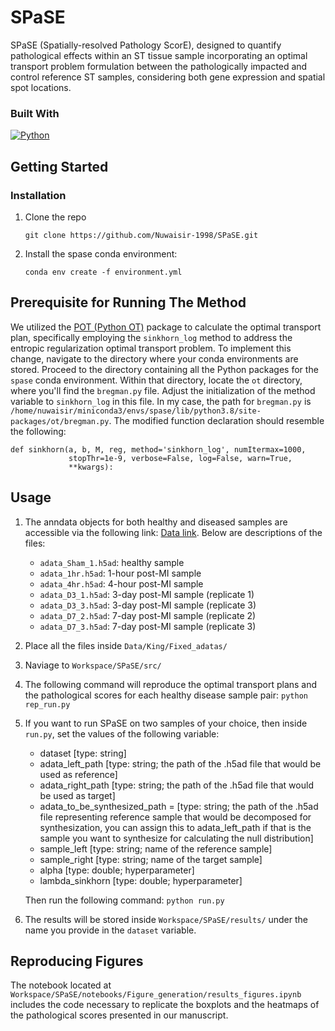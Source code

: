 # SPaSE
SPaSE (Spatially-resolved Pathology ScorE), designed to quantify pathological effects within an ST tissue sample incorporating an optimal transport problem formulation between the pathologically impacted and control reference ST samples, considering both gene expression and spatial spot locations.



### Built With

[![Python][python-img]][python-url]





<!-- GETTING STARTED -->
## Getting Started

### Installation


1. Clone the repo
   ```
   git clone https://github.com/Nuwaisir-1998/SPaSE.git
   ```
2. Install the spase conda environment:
   ```
   conda env create -f environment.yml
   ```



<!-- USAGE EXAMPLES -->
## Prerequisite for Running The Method
We utilized the [POT (Python OT)](https://pythonot.github.io/) package to calculate the optimal transport plan, specifically employing the ```sinkhorn_log``` method to address the entropic regularization optimal transport problem. To implement this change, navigate to the directory where your conda environments are stored. Proceed to the directory containing all the Python packages for the ```spase``` conda environment. Within that directory, locate the ```ot``` directory, where you'll find the ```bregman.py``` file. Adjust the initialization of the method variable to ```sinkhorn_log``` in this file. In my case, the path for ```bregman.py``` is ```/home/nuwaisir/miniconda3/envs/spase/lib/python3.8/site-packages/ot/bregman.py```. The modified function declaration should resemble the following:
```
def sinkhorn(a, b, M, reg, method='sinkhorn_log', numItermax=1000,
             stopThr=1e-9, verbose=False, log=False, warn=True,
             **kwargs):
```

## Usage

1. The anndata objects for both healthy and diseased samples are accessible via the following link: [Data link](https://drive.google.com/drive/folders/1gXsxIYXrSixPAb6l09L4IYycLqYLLngU?usp=sharing). Below are descriptions of the files:
    - ```adata_Sham_1.h5ad```: healthy sample
    - ```adata_1hr.h5ad```: 1-hour post-MI sample
    - ```adata_4hr.h5ad```: 4-hour post-MI sample
    - ```adata_D3_1.h5ad```: 3-day post-MI sample (replicate 1)
    - ```adata_D3_3.h5ad```: 3-day post-MI sample (replicate 3)
    - ```adata_D7_2.h5ad```: 7-day post-MI sample (replicate 2)
    - ```adata_D7_3.h5ad```: 7-day post-MI sample (replicate 3)

2. Place all the files inside ```Data/King/Fixed_adatas/```
3. Naviage to ```Workspace/SPaSE/src/```
4. The following command will reproduce the optimal transport plans and the pathological scores for each healthy disease sample pair: ```python rep_run.py```
5. If you want to run SPaSE on two samples of your choice, then inside ```run.py```, set the values of the following variable:
    - dataset [type: string]
    - adata_left_path [type: string; the path of the .h5ad file that would be used as reference]
    - adata_right_path [type: string; the path of the .h5ad file that would be used as target]
    - adata_to_be_synthesized_path = [type: string; the path of the .h5ad file representing reference sample that would be decomposed for synthesization, you can assign this to adata_left_path if that is the sample you want to synthesize for calculating the null distribution]
    - sample_left [type: string; name of the reference sample]
    - sample_right [type: string; name of the target sample]
    - alpha [type: double; hyperparameter]
    - lambda_sinkhorn [type: double; hyperparameter]
    
   Then run the following command: ```python run.py```
6. The results will be stored inside ```Workspace/SPaSE/results/``` under the name you provide in the ```dataset``` variable.

## Reproducing Figures
The notebook located at ```Workspace/SPaSE/notebooks/Figure_generation/results_figures.ipynb``` includes the code necessary to replicate the boxplots and the heatmaps of the pathological scores presented in our manuscript.

[python-img]: https://www.python.org/static/img/python-logo.png
[python-url]: https://www.python.org/
